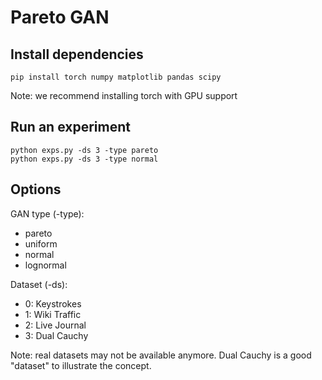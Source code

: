 # Pareto GAN

## Install dependencies
```
pip install torch numpy matplotlib pandas scipy
```
Note: we recommend installing torch with GPU support

## Run an experiment
```
python exps.py -ds 3 -type pareto
python exps.py -ds 3 -type normal
```

## Options
GAN type (-type): 
 * pareto
 * uniform
 * normal
 * lognormal

Dataset (-ds): 
 * 0: Keystrokes
 * 1: Wiki Traffic
 * 2: Live Journal
 * 3: Dual Cauchy

Note: real datasets may not be available anymore. Dual Cauchy is a good "dataset" to illustrate the concept. 
